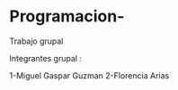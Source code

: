 # Programacion-
Trabajo grupal 

Integrantes grupal :

1-Miguel Gaspar Guzman 
2-Florencia Arias 


